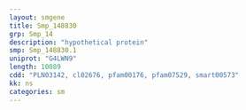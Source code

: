 ```yaml
---
layout: smgene
title: Smp_148830
grp: Smp_14
description: "hypothetical protein"
smp: Smp_148830.1
uniprot: "G4LWN9"
length: 10089
cdd: "PLN03142, cl02676, pfam00176, pfam07529, smart00573"
kk: ns
categories: sm
---
```

